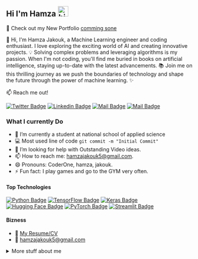## Hi I'm Hamza <img src="https://user-images.githubusercontent.com/1303154/88677602-1635ba80-d120-11ea-84d8-d263ba5fc3c0.gif" width="28px" height="28px" alt="hi">

🚀 Check out my New Portfolio  [comming sone](https://islemmaboud.com) 

👋 Hi, I'm Hamza Jakouk, a Machine Learning engineer and coding enthusiast. I love exploring the exciting world of AI and creating innovative projects. 💡 Solving complex problems and leveraging algorithms is my passion. When I'm not coding, you'll find me buried in books on artificial intelligence, staying up-to-date with the latest advancements. 📚 Join me on this thrilling journey as we push the boundaries of technology and shape the future through the power of machine learning. ✨

:mailbox: Reach me out!

[![Twitter Badge](https://img.shields.io/badge/-@Jakouk-1ca0f1?style=flat&labelColor=1ca0f1&logo=twitter&logoColor=white&link=https://twitter.com/HJakouk)](https://twitter.com/HJakouk) [![Linkedin Badge](https://img.shields.io/badge/-Hamza-0e76a8?style=flat&labelColor=0e76a8&logo=linkedin&logoColor=white)](https://www.linkedin.com/in/hamza-jakouk-5b4304202/) [![Mail Badge](https://img.shields.io/badge/-@hamzajakouk-e84393?style=flat&labelColor=e84393&logo=instagram&logoColor=white)](https://www.instagram.com/hamzajakouk5/) [![Mail Badge](https://img.shields.io/badge/-hamzajakouk-c0392b?style=flat&labelColor=c0392b&logo=gmail&logoColor=white)](mailto:hamzajakouk5@gmail.com)



<!-- TODO: Add last video link -->

### What I currently Do

- 🔭 I’m currently a student at national school of applied science
- :computer: Most used line of code `git commit -m "Initial Commit"`
- 🤔 I’m looking for help with Outstanding Video ideas.
- 📫 How to reach me: hamzajakouk5@gmail.com.
- 😄 Pronouns: CoderOne, hamza, jakouk.
- ⚡ Fun fact: I play games and go to the GYM very often.

#### Top Technologies

<!-- TODO: Make technologies links takes you to repositories -->

[![Python Badge](https://img.shields.io/badge/-Python-3776AB?style=for-the-badge&labelColor=black&logo=python&logoColor=3776AB)](#)
[![TensorFlow Badge](https://img.shields.io/badge/-TensorFlow-FF6F00?style=for-the-badge&labelColor=black&logo=tensorflow&logoColor=FF6F00)](#)
[![Keras Badge](https://img.shields.io/badge/-Keras-D00000?style=for-the-badge&labelColor=black&logo=keras&logoColor=D00000)](#)
[![Hugging Face Badge](https://img.shields.io/badge/-Hugging%20Face-0B5FFF?style=for-the-badge&labelColor=black&logo=hugging%20face&logoColor=0B5FFF)](#)
[![PyTorch Badge](https://img.shields.io/badge/-PyTorch-EE4C2C?style=for-the-badge&labelColor=black&logo=pytorch&logoColor=EE4C2C)](#)
[![Streamlit Badge](https://img.shields.io/badge/-Streamlit-FF4B4B?style=for-the-badge&labelColor=black&logo=streamlit&logoColor=FF4B4B)](#)






#### Bizness
- :paperclip: [My Resume/CV](https://github.com/hamzajakouk/divers/blob/main/Cv_E%20(2)(1).pdf)
- :email: hamzajakouk5@gmail.com


<details>
<summary>
  More stuff about me
</summary>



<!--END_SECTION:waka-->

#### Github Stats

![Hamza Jakouk's GitHub stats](https://github-readme-stats.vercel.app/api?username=hamzajakouk&count_private=true&theme=tokyonight&hide=contribs,prs)


